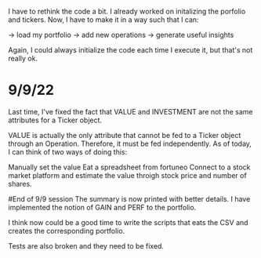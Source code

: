 I have to rethink the code a bit. I already worked on initalizing 
the porfolio and tickers. Now, I have to make it in a way such that
I can:

-> load my portfolio
-> add new operations
-> generate useful insights

Again, I could always initialize the code each time I execute it, but that's not really ok.


# 9/9/22
Last time, I've fixed the fact that VALUE and INVESTMENT are not the same attributes for a Ticker object.

VALUE is actually the only attribute that cannot be fed to a Ticker object through an Operation. Therefore, it must be fed independently. As of today, I can think of two ways of doing this:

Manually set the value
Eat a spreadsheet from fortuneo
Connect to a stock market platform and estimate the value throigh stock price and number of shares.


#End of 9/9 session
The summary is now printed with better details. I have implemented the notion of GAIN and PERF to the portfolio.

I think now could be a good time to write the scripts that eats the CSV and creates the corresponding portfolio. 

Tests are also broken and they need to be fixed.
